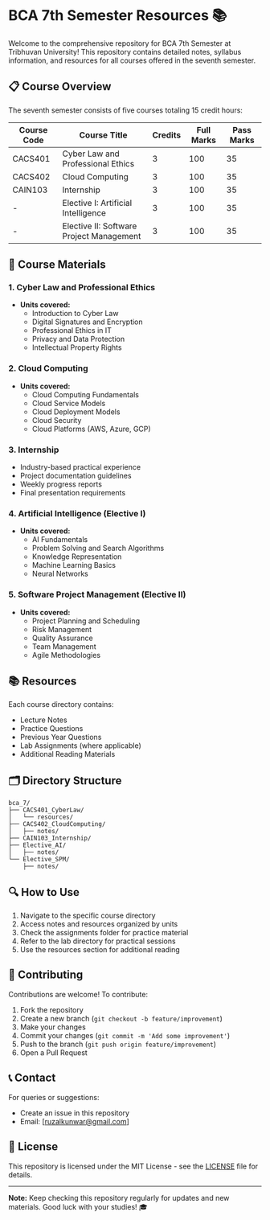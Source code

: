# BCA 7th Semester Resources 📚

Welcome to the comprehensive repository for BCA 7th Semester at Tribhuvan University! This repository contains detailed notes, syllabus information, and resources for all courses offered in the seventh semester.

## 📋 Course Overview

The seventh semester consists of five courses totaling 15 credit hours:

| Course Code | Course Title | Credits | Full Marks | Pass Marks |
|------------|--------------|----------|------------|------------|
| CACS401 | Cyber Law and Professional Ethics | 3 | 100 | 35 |
| CACS402 | Cloud Computing | 3 | 100 | 35 |
| CAIN103 | Internship | 3 | 100 | 35 |
| - | Elective I: Artificial Intelligence | 3 | 100 | 35 |
| - | Elective II: Software Project Management | 3 | 100 | 35 |

## 📑 Course Materials

### 1. Cyber Law and Professional Ethics
- **Units covered:**
  - Introduction to Cyber Law
  - Digital Signatures and Encryption
  - Professional Ethics in IT
  - Privacy and Data Protection
  - Intellectual Property Rights

### 2. Cloud Computing
- **Units covered:**
  - Cloud Computing Fundamentals
  - Cloud Service Models
  - Cloud Deployment Models
  - Cloud Security
  - Cloud Platforms (AWS, Azure, GCP)

### 3. Internship
- Industry-based practical experience
- Project documentation guidelines
- Weekly progress reports
- Final presentation requirements

### 4. Artificial Intelligence (Elective I)
- **Units covered:**
  - AI Fundamentals
  - Problem Solving and Search Algorithms
  - Knowledge Representation
  - Machine Learning Basics
  - Neural Networks

### 5. Software Project Management (Elective II)
- **Units covered:**
  - Project Planning and Scheduling
  - Risk Management
  - Quality Assurance
  - Team Management
  - Agile Methodologies

## 📚 Resources

Each course directory contains:
- Lecture Notes
- Practice Questions
- Previous Year Questions
- Lab Assignments (where applicable)
- Additional Reading Materials

## 🗂️ Directory Structure

```
bca_7/
├── CACS401_CyberLaw/
│   └── resources/
├── CACS402_CloudComputing/
│   ├── notes/
├── CAIN103_Internship/
├── Elective_AI/
│   ├── notes/
└── Elective_SPM/
    ├── notes/
```

## 🔍 How to Use

1. Navigate to the specific course directory
2. Access notes and resources organized by units
3. Check the assignments folder for practice material
4. Refer to the lab directory for practical sessions
5. Use the resources section for additional reading

## 🤝 Contributing

Contributions are welcome! To contribute:

1. Fork the repository
2. Create a new branch (`git checkout -b feature/improvement`)
3. Make your changes
4. Commit your changes (`git commit -m 'Add some improvement'`)
5. Push to the branch (`git push origin feature/improvement`)
6. Open a Pull Request

## 📞 Contact

For queries or suggestions:
- Create an issue in this repository
- Email: [ruzalkunwar@gmail.com]

## 📜 License

This repository is licensed under the MIT License - see the [LICENSE](LICENSE) file for details.

---

**Note:** Keep checking this repository regularly for updates and new materials. Good luck with your studies! 🎓
